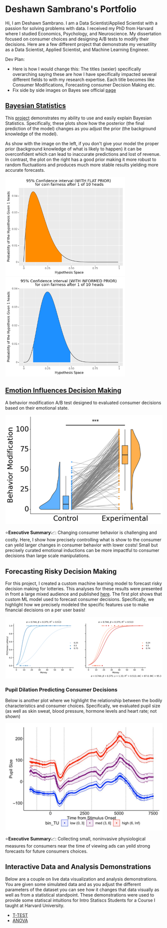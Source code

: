 # Deshawn Sambrano's Portfolio

Hi, I am Deshawn Sambrano. I am a Data Scientist/Applied Scientist with a passion for solving problems with data.
I received my PhD from Harvard where I studied Economics, Psychology, and Neuroscience. 
My dissertation focused on consumer choices and designing A/B tests to modify their decisions. 
Here are a few different project that demonstrate my versatility as a Data Scientist, Applied Scientist, and Machine Learning Engineer.

<!-- ${toc} -->

<!-- __TOC__ -->

Dev Plan:

- Here is how I would change this: The titles (sexier) specifically overarching saying these are how I have specifically impacted several different fields to with my research expertise.
Each title becomes like Consumer Modifications, Forecasting consumer Decision Making etc.
- Fix side by side images on Bayes see official [page](https://github.com/dsambrano/portfolio?tab=readme-ov-file#deshawn-sambranos-portfolio)

## [Bayesian Statistics](bayes/bayes.md)

This [project](bayes/bayes.md) demonstrates my ability to use and easily explain Bayesian Statistics.
Specifically, these plots show how the posterior (the final prediction of the model) changes as you adjust the prior (the background knowledge of the model).

As show with the image on the left, if you don't give your model the proper prior (background knowledge of what is likely to happen) it can be overconfident which can lead to inaccurate predictions and lost of revenue.
In contrast, the plot on the right has a good prior making it more robust to random fluctuations and produces much more stable results yielding more accurate forecasts.

<img src="bayes/output_3_1.png" alt="drawing" style="width: 40vw;"/>
<img src="bayes/output_6_1.png" alt="drawing" style="width: 40vw;"/>

## [Emotion Influences Decision Making](bayes/bayes.md)
<!-- ![](bayes/output_3_1.png) -->

A behavior modification A/B test designed to evaluated consumer decisions based on their emotional state.

![](assets/portfolio_selective_arousal_plot_sig.png)
<!-- <img src="assets/portfolio_selective_arousal_plot_sig.png" alt="drawing" style="width: 40vw;"/> -->


<!-- ![](bayes/output_3_1.png) This should be that manipulation graph from ambig images and just change titles etc and highlight  -->

⭐**Executive Summary**📈: Changing consumer behavior is challenging and costly. 
Here, I show how precisely controlling what is show to the consumer can yeild larger changes in consumer behavior with lower costs!
Small but precisely curated emotional inductions can be more impactful to consumer decisions than large scale manipulations.

<!-- ## [Forecasting Risky Decision Making](bayes/bayes.md) -->
## Forecasting Risky Decision Making

For this project, I created a custom machine learning model to forecast risky decision making for lotteries.
This analyses for these results were presented in front a large mixed audience and published [here]().
The first plot shows that custom ML model used to forecast consumer decisions.
Specifically, we highlight how we precisely modeled the specific features use to make financial decisions on a per user basis!

![](assets/portfolio_psychometric.png)


<!-- ![](bayes/output_3_1.png) This should be the graph of sigmoids (Ideally one where there are say 5 different sigmoids from the peeps) -->
<!-- For now including the psychometrics, but in reality I should probably grab anything that I have made and select later -->

### Pupil Dilation Predicting Consumer Decisions

Below is another plot where we highlight the relationship between the bodily characteristics and consumer choices.
Specifically, we evaluated pupil size (as well as skin sweat, blood pressure, hormone levels and heart rate; not shown)

![](assets/pupil.png)
<!-- ![](bayes/output_3_1.png) Should be able to graph one of the ones looking at pupil dilation and just show it here -->

<!-- I can add my pupil one here but in the mean time, adding one from Hao's paper: https://pubmed.ncbi.nlm.nih.gov/37382476/ -->
<!-- Also I want to redo the cortisol measurements one to highlight the profile instead of the delta -->

⭐**Executive Summary**📈: Collecting small, noninvasive physiological measures for consumers near the time of viewing ads can yeild strong forecasts for future consumers choices.

<!-- Small but precisely curated emotional inductions can be more impactful to consumer decisions than large scale manipulations. Changing consumer behavior is challenging and costly. Here I show how precisely controlling what is show to the consumer can yeild larger changes in consumer behavior with lower costs! -->

## Interactive Data and Analysis Demonstrations

Below are a couple on live data visualization and analysis demonstrations. You are given some simulated data and as you adjust the different parameters of the dataset you can see how it changes that data visually as well as from a statistical standpoint. These demonstrations were used to provide some statiscal intuitions for Intro Statiscs Students for a Course I taught at Harvard University.

- [T-TEST](https://dsambrano.shinyapps.io/T-Test/)
- [ANOVA](https://dsambrano.shinyapps.io/ANOVA/)
